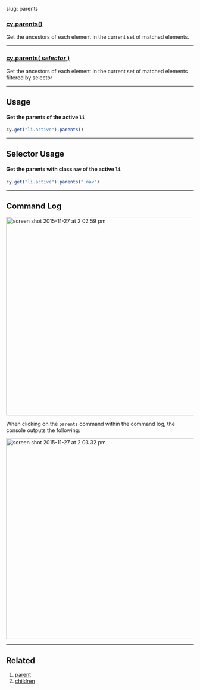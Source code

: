 slug: parents

### [cy.parents()](#usage)

Get the ancestors of each element in the current set of matched elements.

***

### [cy.parents( *selector* )](#selector-usage)

Get the ancestors of each element in the current set of matched elements filtered by selector

***

## Usage

#### Get the parents of the active `li`

```js
cy.get("li.active").parents()
```

***

## Selector Usage

#### Get the parents with class `nav` of the active `li`

```js
cy.get("li.active").parents(".nav")
```

***

## Command Log

<img width="531" alt="screen shot 2015-11-27 at 2 02 59 pm" src="https://cloud.githubusercontent.com/assets/1271364/11447168/be286244-950f-11e5-82e8-9a2a6d1d08e8.png">

When clicking on the `parents` command within the command log, the console outputs the following:

<img width="537" alt="screen shot 2015-11-27 at 2 03 32 pm" src="https://cloud.githubusercontent.com/assets/1271364/11447171/c1ba5ef8-950f-11e5-9f2d-7fbd0b142649.png">

***

## Related
1. [parent](parent)
2. [children](children)